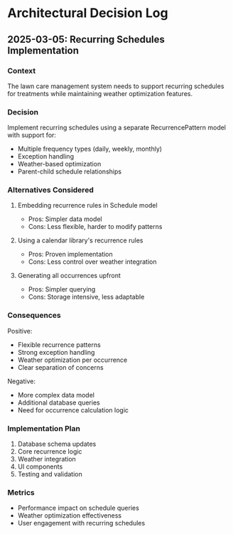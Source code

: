 # Architectural Decision Log

## 2025-03-05: Recurring Schedules Implementation

### Context
The lawn care management system needs to support recurring schedules for treatments while maintaining weather optimization features.

### Decision
Implement recurring schedules using a separate RecurrencePattern model with support for:
- Multiple frequency types (daily, weekly, monthly)
- Exception handling
- Weather-based optimization
- Parent-child schedule relationships

### Alternatives Considered
1. Embedding recurrence rules in Schedule model
   - Pros: Simpler data model
   - Cons: Less flexible, harder to modify patterns
   
2. Using a calendar library's recurrence rules
   - Pros: Proven implementation
   - Cons: Less control over weather integration

3. Generating all occurrences upfront
   - Pros: Simpler querying
   - Cons: Storage intensive, less adaptable

### Consequences
Positive:
- Flexible recurrence patterns
- Strong exception handling
- Weather optimization per occurrence
- Clear separation of concerns

Negative:
- More complex data model
- Additional database queries
- Need for occurrence calculation logic

### Implementation Plan
1. Database schema updates
2. Core recurrence logic
3. Weather integration
4. UI components
5. Testing and validation

### Metrics
- Performance impact on schedule queries
- Weather optimization effectiveness
- User engagement with recurring schedules